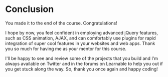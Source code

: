 # Conclusion

You made it to the end of the course. Congratulations!

I hope by now, you feel confident in employing advanced jQuery features, such as CSS animation, AJAX, and can comfortably use plugins for rapid integration of super cool features in your websites and web apps. Thank you so much for having me as your mentor for this course.

I'll be happy to see and review some of the projects that you build and I'm always available on Twitter and in the forums on Learnable to help you out if you get stuck along the way. So, thank you once again and happy coding!